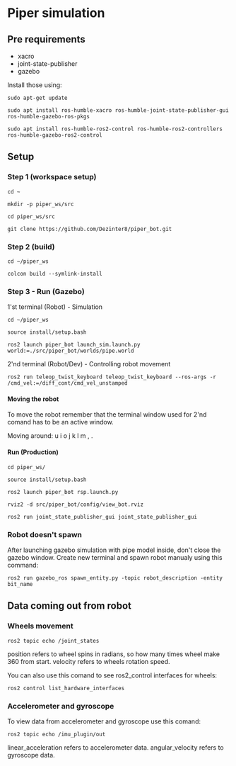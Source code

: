 # Piper simulation

## Pre requirements

- xacro
- joint-state-publisher
- gazebo

Install those using:

```
sudo apt-get update

sudo apt install ros-humble-xacro ros-humble-joint-state-publisher-gui ros-humble-gazebo-ros-pkgs

sudo apt install ros-humble-ros2-control ros-humble-ros2-controllers ros-humble-gazebo-ros2-control
```

## Setup

### Step 1 (workspace setup)

```
cd ~

mkdir -p piper_ws/src

cd piper_ws/src

git clone https://github.com/Dezinter8/piper_bot.git
```

### Step 2 (build)

```
cd ~/piper_ws

colcon build --symlink-install
```

### Step 3 - Run (Gazebo)

1'st terminal (Robot) - Simulation

```
cd ~/piper_ws

source install/setup.bash

ros2 launch piper_bot launch_sim.launch.py world:=./src/piper_bot/worlds/pipe.world
```

2'nd terminal (Robot/Dev) - Controlling robot movement

```
ros2 run teleop_twist_keyboard teleop_twist_keyboard --ros-args -r /cmd_vel:=/diff_cont/cmd_vel_unstamped
```

#### Moving the robot

To move the robot remember that the terminal window used for 2'nd comand has to be an active window.

Moving around:
u i o
j k l
m , .

#### Run (Production)

```
cd piper_ws/

source install/setup.bash

ros2 launch piper_bot rsp.launch.py
```

```
rviz2 -d src/piper_bot/config/view_bot.rviz
```

```
ros2 run joint_state_publisher_gui joint_state_publisher_gui
```

### Robot doesn't spawn

After launching gazebo simulation with pipe model inside, don't close the gazebo window. Create new terminal and spawn robot manualy using this command:

```
ros2 run gazebo_ros spawn_entity.py -topic robot_description -entity bit_name
```

## Data coming out from robot

### Wheels movement

```
ros2 topic echo /joint_states
```

position refers to wheel spins in radians, so how many times wheel make 360 from start.
velocity refers to wheels rotation speed.

You can also use this comand to see ros2_control interfaces for wheels:

```
ros2 control list_hardware_interfaces
```

### Accelerometer and gyroscope

To view data from accelerometer and gyroscope use this comand:

```
ros2 topic echo /imu_plugin/out
```

linear_acceleration refers to accelerometer data.
angular_velocity refers to gyroscope data.
